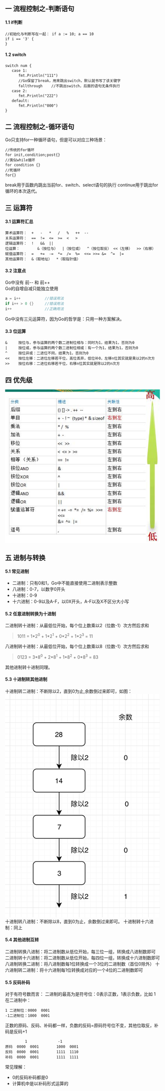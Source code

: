 ## 一 流程控制之-判断语句
#### 1.1 if判断
```
//初始化与判断写在一起： if a := 10; a == 10
if i == '3' {			
}
```

#### 1.2 switch
```
switch num {
   case 1:
      fmt.Println("111")
      //Go保留了break，用来跳出switch，默认就书写了该关键字
      fallthrough    //不跳出switch，后面的语句无条件执行
   case 2:
      fmt.Println("222")
   default:
      fmt.Println("000")
}
```
## 二 流程控制之-循环语句
Go只支持for一种循环语句，但是可以对应三种场景：
```
//传统的for循环
for init,condition;post{}
//类似while循环
for condition {}
//死循环
for{}
```
break用于函数内跳出当前for、switch、select语句的执行
continue用于跳出for循环的本次迭代。
## 三 运算符
#### 3.1 运算符汇总
```
算术运算符：	+	-	*	/	%	++	--	
关系运算符：	==	!=	<=	>=	<	>	
逻辑运算符：	!	&&	||
位运算：		&（按位与）	|（按位或）	^（按位取反）	<<（左移）	>>（右移）
赋值运算符：	=	+=	-=	*=	/=	%=	<<=	>>=	&=	^=	|=
其他运算符：	&（取地址）	*（取指针值）
```
#### 3.2 注意点
Go中没有 前-- 和 前++  
Go的自增自减只能独立使用
```go
a = i++           //错误用法
if i++ > 0 {}     //错误用法
i++               //正确用法
```
Go中没有三元运算符，因为Go的哲学是：只用一种方案解决。
#### 3.3 位运算
```
&     按位与，参与运算的两个数二进制位相与：同时为1，结果为1，否则为0
|     按位或，参与运算的两个数二进制位相或：有一个为1，结果为1，否则为0
^     按位异或：二进位不同，结果为1，否则为0
<<    按位左移：二进位左移若干位，高位丢弃，低位补0，左移n位其实就是乘以2的n次方
>>    按位右移：二进位右移若干位，右移n位其实就是除以2的n次方
```
## 四 优先级
![](/images/Golang/语法-04.png)
## 五 进制与转换
#### 5.1 常见进制
- 二进制：只有0和1，Go中不能直接使用二进制表示整数
- 八进制：0-7，以数字0开头
- 十进制：0-9
- 十六进制：0-9以及A-F，以0X开头，A-F以及X不区分大小写
#### 5.2 任意进制转换为十进制
二进制转十进制：从最低位开始，每个位上数乘以2（位数-1）次方然后求和
> 1011 = 1\*2<sup>0</sup> + 1\*2<sup>1</sup> + 0\*2<sup>2</sup> + 1\*2<sup>3</sup> = 11  

八进制转十进制：从最低位开始，每个位上数乘以8（位数-1）次方然后求和
> 0123 = 3\*8<sup>0</sup> + 2\*8<sup>1</sup> + 1\*8<sup>2</sup> + 0\*8<sup>3</sup> = 83

其他进制转十进制同理。
#### 5.3 十进制转其他进制
十进制转二进制：不断除以2，直到0为止,余数倒过来即可，如图：
![](/images/Golang/语法-05.png)
十进制转八进制：不断除以8，直到0为止，余数倒过来即可。
十进制转十六进制：同上
#### 5.4 其他进制互转
二进制转换八进制：将二进制数从低位开始，每三位一组，转换成八进制数即可
二进制转十六进制：将二进制数从低位开始，每四位一组，转换成十六进制数即可
八进制转换二进制：将八进制数每1位转换成一个3位的二进制数（首位0除外）
十六进制转二进制：将十六进制每1位转换成对应的一个4位的二进制数即可
#### 5.5 反码补码
对于有符号数而言：
二进制的最高为是符号位：0表示正数，1表示负数，比如 1在二进制中：
```
1 二进制位：0000  0001
-1二进制位：1000  0001
```
正数的原码、反码、补码都一样，负数的反码=原码符号位不变，其他位取反，补码是反码+1
```
         1              -1
原码  0000  0001        1000  0001
反码  0000  0001        1111  1110
补码  0000  0001        1111  1111
```
常见理解：
- 0的反码补码都是0
- 计算机中是以补码形式运算的